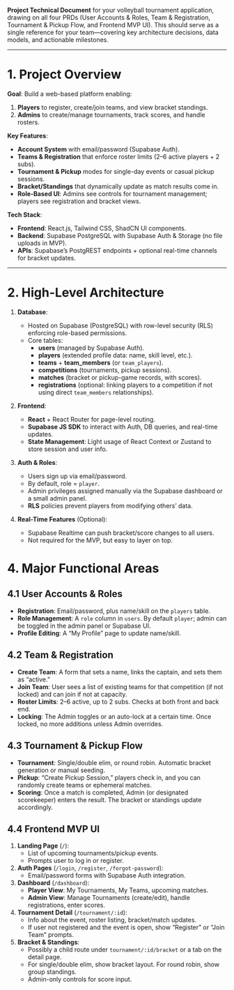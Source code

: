 **Project Technical Document**  for your volleyball tournament application, drawing on all four PRDs (User Accounts & Roles, Team & Registration, Tournament & Pickup Flow, and Frontend MVP UI). This should serve as a single reference for your team—covering key architecture decisions, data models, and actionable milestones.

---

# 1. Project Overview

**Goal**: Build a web-based platform enabling:
1. **Players** to register, create/join teams, and view bracket standings.
2. **Admins** to create/manage tournaments, track scores, and handle rosters.

**Key Features**:
- **Account System** with email/password (Supabase Auth).
- **Teams & Registration** that enforce roster limits (2–6 active players + 2 subs).
- **Tournament & Pickup** modes for single-day events or casual pickup sessions.
- **Bracket/Standings** that dynamically update as match results come in.
- **Role-Based UI**: Admins see controls for tournament management; players see registration and bracket views.

**Tech Stack**:
- **Frontend**: React.js, Tailwind CSS, ShadCN UI components.
- **Backend**: Supabase PostgreSQL with Supabase Auth & Storage (no file uploads in MVP).
- **APIs**: Supabase’s PostgREST endpoints + optional real-time channels for bracket updates.

---

# 2. High-Level Architecture

1. **Database**:  
   - Hosted on Supabase (PostgreSQL) with row-level security (RLS) enforcing role-based permissions.
   - Core tables:
     - **users** (managed by Supabase Auth).
     - **players** (extended profile data: name, skill level, etc.).
     - **teams** + **team_members** (or `team_players`).
     - **competitions** (tournaments, pickup sessions).
     - **matches** (bracket or pickup-game records, with scores).
     - **registrations** (optional: linking players to a competition if not using direct `team_members` relationships).

2. **Frontend**:
   - **React** + React Router for page-level routing.
   - **Supabase JS SDK** to interact with Auth, DB queries, and real-time updates.
   - **State Management**: Light usage of React Context or Zustand to store session and user info.

3. **Auth & Roles**:
   - Users sign up via email/password.  
   - By default, role = `player`.  
   - Admin privileges assigned manually via the Supabase dashboard or a small admin panel.  
   - **RLS** policies prevent players from modifying others’ data.

4. **Real-Time Features** (Optional):
   - Supabase Realtime can push bracket/score changes to all users.
   - Not required for the MVP, but easy to layer on top.

# 4. Major Functional Areas

## 4.1 User Accounts & Roles
- **Registration**: Email/password, plus name/skill on the `players` table.
- **Role Management**: A `role` column in `users`. By default `player`; admin can be toggled in the admin panel or Supabase UI.
- **Profile Editing**: A “My Profile” page to update name/skill.  

## 4.2 Team & Registration
- **Create Team**: A form that sets a name, links the captain, and sets them as “active.”
- **Join Team**: User sees a list of existing teams for that competition (if not locked) and can join if not at capacity.
- **Roster Limits**: 2–6 active, up to 2 subs. Checks at both front and back end.
- **Locking**: The Admin toggles or an auto-lock at a certain time. Once locked, no more additions unless Admin overrides.

## 4.3 Tournament & Pickup Flow
- **Tournament**: Single/double elim, or round robin. Automatic bracket generation or manual seeding.
- **Pickup**: “Create Pickup Session,” players check in, and you can randomly create teams or ephemeral matches.
- **Scoring**: Once a match is completed, Admin (or designated scorekeeper) enters the result. The bracket or standings update accordingly.

## 4.4 Frontend MVP UI
1. **Landing Page** (`/`):  
   - List of upcoming tournaments/pickup events.  
   - Prompts user to log in or register.
2. **Auth Pages** (`/login`, `/register`, `/forgot-password`):
   - Email/password forms with Supabase Auth integration.
3. **Dashboard** (`/dashboard`):
   - **Player View**: My Tournaments, My Teams, upcoming matches.  
   - **Admin View**: Manage Tournaments (create/edit), handle registrations, enter scores.
4. **Tournament Detail** (`/tournament/:id`):
   - Info about the event, roster listing, bracket/match updates.  
   - If user not registered and the event is open, show “Register” or “Join Team” prompts.
5. **Bracket & Standings**:
   - Possibly a child route under `tournament/:id/bracket` or a tab on the detail page.  
   - For single/double elim, show bracket layout. For round robin, show group standings.  
   - Admin-only controls for score input.

